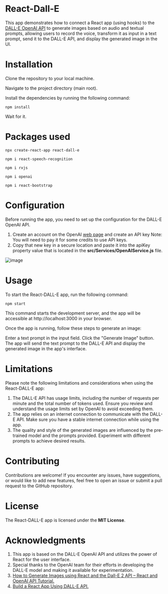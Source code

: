 # React-Dall-E

This app demonstrates how to connect a React app (using hooks) to the [DALL-E OpenAI API](https://platform.openai.com/docs/guides/images/introduction) to generate images based on audio and textual prompts,  allowing users to record the voice, transform it as input in a text prompt, send it to the DALL-E API, and display the generated image in the UI.

# Installation

Clone the repository to your local machine.

Navigate to the project directory (main root).

Install the dependencies by running the following command:

```console
npm install
```
Wait for it.

# Packages used

```console
npx create-react-app react-dall-e
```
```console
npm i react-speech-recognition
```
```console
npm i rxjs
```
```console
npm i openai
```
```console
npm i react-bootstrap
```

# Configuration

Before running the app, you need to set up the configuration for the DALL-E OpenAI API.

1. Create an account on the OpenAI [web page](https://platform.openai.com/) and create an API key
   Note: You will need to pay it for some credits to use API keys.
3. Copy that new key in a secure location and paste it into the apiKey property value that is located in the **src/Services/OpenAIService.js** file.

![image](https://github.com/milocko07/react-dall-e/assets/37205551/d93b9287-64dd-45cc-ac7e-2cc287d0a8a6)

# Usage

To start the React-DALL-E app, run the following command:

```console
npm start
```

This command starts the development server, and the app will be accessible at http://localhost:3000 in your browser.

Once the app is running, follow these steps to generate an image:

Enter a text prompt in the input field.
Click the "Generate Image" button.
The app will send the text prompt to the DALL-E API and display the generated image in the app's interface.

# Limitations

Please note the following limitations and considerations when using the React-DALL-E app:

1. The DALL-E API has usage limits, including the number of requests per minute and the total number of tokens used. Ensure you review and understand the usage limits set by OpenAI to avoid exceeding them.
2. The app relies on an internet connection to communicate with the DALL-E API. Make sure you have a stable internet connection while using the app.
3. The quality and style of the generated images are influenced by the pre-trained model and the prompts provided. Experiment with different prompts to achieve desired results.

# Contributing

Contributions are welcome! If you encounter any issues, have suggestions, or would like to add new features, feel free to open an issue or submit a pull request to the GitHub repository.

# License

The React-DALL-E app is licensed under the **MIT License**.

# Acknowledgments

1. This app is based on the DALL-E OpenAI API and utilizes the power of React for the user interface.
2. Special thanks to the OpenAI team for their efforts in developing the DALL-E model and making it available for experimentation.
3. [How to Generate Images using React and the Dall-E 2 API – React and OpenAI API Tutorial.](https://www.freecodecamp.org/news/generate-images-using-react-and-dall-e-api-react-and-openai-api-tutorial/)
4. [Build a React App Using DALL-E API.](https://betterprogramming.pub/build-a-react-app-using-dall-e-api-bd15d5d67b31)
